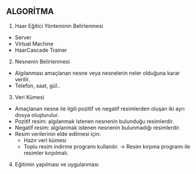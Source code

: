 
## ALGORİTMA 

1. Haar Eğitici Yönteminin Belirlenmesi
- Server
- Virtual Machine
-  HaarCascade Trainer

2. Nesnenin Belirlenmesi
-  Algılanması amaçlanan nesne veya nesnelerin neler olduğuna karar verilir.
-  Telefon, saat, gül..

3. Veri Kümesi
-  Amaçlanan nesne ile ilgili pozitif ve negatif resimlerden oluşan iki ayrı dosya oluşturulur.
-  Pozitif resim: algılanmak istenen nesnenin bulunduğu resimlerdir.
-  Negatif resim: algılanmak istenen nesnenin bulunmadığı resimlerdir.
-  Resim verilerinin elde edilmesi için: 
   * Hazır veri kümesi
   * Toplu resim indirme programı kullanılır. -> Resim kırpma programı ile resimler kırpılmalı.

4. Eğitimin yapılması ve uygulanması